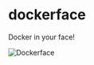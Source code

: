 # dockerface
Docker in your face!

![Dockerface](http://github.marconijr.com/dockerface/dockerface.png)
